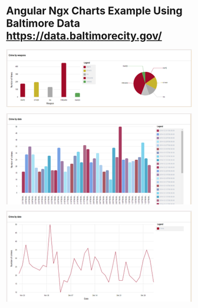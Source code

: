 # Angular Ngx Charts Example Using Baltimore Data https://data.baltimorecity.gov/

![alt text](https://github.com/asif633/baltimoreAngular/blob/master/src/assets/screen1.png "Screen3")

![alt text](https://github.com/asif633/baltimoreAngular/blob/master/src/assets/screen2.png "Screen2")

![alt text](https://github.com/asif633/baltimoreAngular/blob/master/src/assets/screen3.png "Screen1")